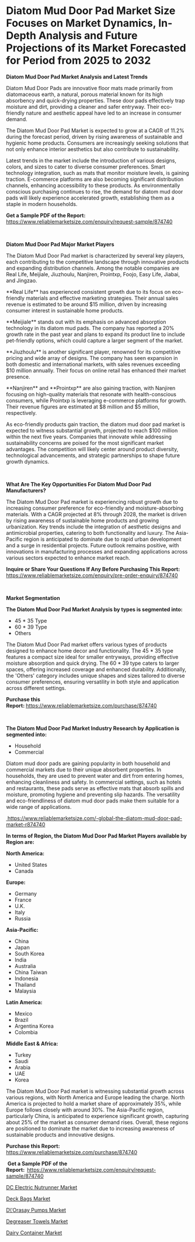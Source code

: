 <p><h1>Diatom Mud Door Pad Market Size Focuses on Market Dynamics, In-Depth Analysis and Future Projections of its Market Forecasted for Period from 2025 to 2032</h1></p><p><strong>Diatom Mud Door Pad Market Analysis and Latest Trends</strong></p>
<p><p>Diatom Mud Door Pads are innovative floor mats made primarily from diatomaceous earth, a natural, porous material known for its high absorbency and quick-drying properties. These door pads effectively trap moisture and dirt, providing a cleaner and safer entryway. Their eco-friendly nature and aesthetic appeal have led to an increase in consumer demand.</p><p>The Diatom Mud Door Pad Market is expected to grow at a CAGR of 11.2% during the forecast period, driven by rising awareness of sustainable and hygienic home products. Consumers are increasingly seeking solutions that not only enhance interior aesthetics but also contribute to sustainability. </p><p>Latest trends in the market include the introduction of various designs, colors, and sizes to cater to diverse consumer preferences. Smart technology integration, such as mats that monitor moisture levels, is gaining traction. E-commerce platforms are also becoming significant distribution channels, enhancing accessibility to these products. As environmentally conscious purchasing continues to rise, the demand for diatom mud door pads will likely experience accelerated growth, establishing them as a staple in modern households.</p></p>
<p><strong>Get a Sample PDF of the Report:&nbsp;</strong> <a href="https://www.reliablemarketsize.com/enquiry/request-sample/874740?utm_campaign=1131&utm_medium=2&utm_source=Github&utm_content=ia&utm_term=21032025&utm_id=diatom-mud-door-pad">https://www.reliablemarketsize.com/enquiry/request-sample/874740</a></p>
<p>&nbsp;</p>
<p><strong>Diatom Mud Door Pad Major Market Players</strong></p>
<p><p>The Diatom Mud Door Pad market is characterized by several key players, each contributing to the competitive landscape through innovative products and expanding distribution channels. Among the notable companies are Real Life, Meijiale, Jiuzhoulu, Nanjiren, Prointxp, Foojo, Easy Life, Jiabai, and Jingzao.</p><p>**Real Life** has experienced consistent growth due to its focus on eco-friendly materials and effective marketing strategies. Their annual sales revenue is estimated to be around $15 million, driven by increasing consumer interest in sustainable home products.</p><p>**Meijiale** stands out with its emphasis on advanced absorption technology in its diatom mud pads. The company has reported a 20% growth rate in the past year and plans to expand its product line to include pet-friendly options, which could capture a larger segment of the market.</p><p>**Jiuzhoulu** is another significant player, renowned for its competitive pricing and wide array of designs. The company has seen expansion in both domestic and international markets, with sales revenues exceeding $10 million annually. Their focus on online retail has enhanced their market presence.</p><p>**Nanjiren** and **Prointxp** are also gaining traction, with Nanjiren focusing on high-quality materials that resonate with health-conscious consumers, while Prointxp is leveraging e-commerce platforms for growth. Their revenue figures are estimated at $8 million and $5 million, respectively.</p><p>As eco-friendly products gain traction, the diatom mud door pad market is expected to witness substantial growth, projected to reach $100 million within the next five years. Companies that innovate while addressing sustainability concerns are poised for the most significant market advantages. The competition will likely center around product diversity, technological advancements, and strategic partnerships to shape future growth dynamics.</p></p>
<p>&nbsp;</p>
<p><strong>What Are The Key Opportunities For Diatom Mud Door Pad Manufacturers?</strong></p>
<p><p>The Diatom Mud Door Pad market is experiencing robust growth due to increasing consumer preference for eco-friendly and moisture-absorbing materials. With a CAGR projected at 8% through 2028, the market is driven by rising awareness of sustainable home products and growing urbanization. Key trends include the integration of aesthetic designs and antimicrobial properties, catering to both functionality and luxury. The Asia-Pacific region is anticipated to dominate due to rapid urban development and a surge in residential projects. Future outlook remains positive, with innovations in manufacturing processes and expanding applications across various sectors expected to enhance market reach.</p></p>
<p><strong>Inquire or Share Your Questions If Any Before Purchasing This Report:</strong> <a href="https://www.reliablemarketsize.com/enquiry/pre-order-enquiry/874740?utm_campaign=1131&utm_medium=2&utm_source=Github&utm_content=ia&utm_term=21032025&utm_id=diatom-mud-door-pad">https://www.reliablemarketsize.com/enquiry/pre-order-enquiry/874740</a></p>
<p>&nbsp;</p>
<p><strong>Market Segmentation</strong></p>
<p><strong>The Diatom Mud Door Pad Market Analysis by types is segmented into:</strong></p>
<p><ul><li>45 * 35 Type</li><li>60 * 39 Type</li><li>Others</li></ul></p>
<p><p>The Diatom Mud Door Pad market offers various types of products designed to enhance home decor and functionality. The 45 * 35 type features a compact size ideal for smaller entryways, providing effective moisture absorption and quick drying. The 60 * 39 type caters to larger spaces, offering increased coverage and enhanced durability. Additionally, the 'Others' category includes unique shapes and sizes tailored to diverse consumer preferences, ensuring versatility in both style and application across different settings.</p></p>
<p><strong>Purchase this Report:&nbsp;</strong><a href="https://www.reliablemarketsize.com/purchase/874740?utm_campaign=1131&utm_medium=2&utm_source=Github&utm_content=ia&utm_term=21032025&utm_id=diatom-mud-door-pad">https://www.reliablemarketsize.com/purchase/874740</a></p>
<p>&nbsp;</p>
<p><strong>The Diatom Mud Door Pad Market Industry Research by Application is segmented into:</strong></p>
<p><ul><li>Household</li><li>Commercial</li></ul></p>
<p><p>Diatom mud door pads are gaining popularity in both household and commercial markets due to their unique absorbent properties. In households, they are used to prevent water and dirt from entering homes, enhancing cleanliness and safety. In commercial settings, such as hotels and restaurants, these pads serve as effective mats that absorb spills and moisture, promoting hygiene and preventing slip hazards. The versatility and eco-friendliness of diatom mud door pads make them suitable for a wide range of applications.</p></p>
<p><a href="https://www.reliablemarketsize.com/-global-the-diatom-mud-door-pad-market-r874740?utm_campaign=1131&utm_medium=2&utm_source=Github&utm_content=ia&utm_term=21032025&utm_id=diatom-mud-door-pad">&nbsp;https://www.reliablemarketsize.com/-global-the-diatom-mud-door-pad-market-r874740</a></p>
<p><strong>In terms of Region, the Diatom Mud Door Pad Market Players available by Region are:</strong></p>
<p>
    <p> <strong> North America: </strong>
        <ul>
            <li>United States</li>
            <li>Canada</li>
        </ul>
        </p> 
    <p> <strong> Europe: </strong>
        <ul>
            <li>Germany</li>
            <li>France</li>
            <li>U.K.</li>
            <li>Italy</li>
            <li>Russia</li>
        </ul>
        </p> 
    <p> <strong> Asia-Pacific: </strong>
        <ul>
            <li>China</li>
            <li>Japan</li>
            <li>South Korea</li>
            <li>India</li>
            <li>Australia</li>
            <li>China Taiwan</li>
            <li>Indonesia</li>
            <li>Thailand</li>
            <li>Malaysia</li>
        </ul>
        </p> 
    <p> <strong> Latin America: </strong>
        <ul>
            <li>Mexico</li>
            <li>Brazil</li>
            <li>Argentina Korea</li>
            <li>Colombia</li>
        </ul>
        </p> 
    <p> <strong> Middle East & Africa: </strong>
        <ul>
            <li>Turkey</li>
            <li>Saudi</li>
            <li>Arabia</li>
            <li>UAE</li>
            <li>Korea</li>
        </ul>
    </p>
    </p>
<p><p>The Diatom Mud Door Pad market is witnessing substantial growth across various regions, with North America and Europe leading the charge. North America is projected to hold a market share of approximately 35%, while Europe follows closely with around 30%. The Asia-Pacific region, particularly China, is anticipated to experience significant growth, capturing about 25% of the market as consumer demand rises. Overall, these regions are positioned to dominate the market due to increasing awareness of sustainable products and innovative designs.</p></p>
<p><strong>Purchase this Report: </strong><a href="https://www.reliablemarketsize.com/purchase/874740?utm_campaign=1131&utm_medium=2&utm_source=Github&utm_content=ia&utm_term=21032025&utm_id=diatom-mud-door-pad">https://www.reliablemarketsize.com/purchase/874740</a></p>
<p>&nbsp;<strong>Get a Sample PDF of the Report:&nbsp;&nbsp;</strong><a href="https://www.reliablemarketsize.com/enquiry/request-sample/874740?utm_campaign=1131&utm_medium=2&utm_source=Github&utm_content=ia&utm_term=21032025&utm_id=diatom-mud-door-pad">https://www.reliablemarketsize.com/enquiry/request-sample/874740</a></p>
<p><strong></strong></p>
<p><p><a href="https://github.com/leptouwrites/Market-Research-Report-List-1/blob/main/dc-electric-nutrunner-market.md?utm_campaign=1131&utm_medium=2&utm_source=Github&utm_content=ia&utm_term=21032025&utm_id=diatom-mud-door-pad">DC Electric Nutrunner Market</a></p><p><a href="https://github.com/colloerrinbp/Market-Research-Report-List-1/blob/main/deck-bags-market.md?utm_campaign=1131&utm_medium=2&utm_source=Github&utm_content=ia&utm_term=21032025&utm_id=diatom-mud-door-pad">Deck Bags Market</a></p><p><a href="https://github.com/etapaqanee/Market-Research-Report-List-1/blob/main/dorasay-pumps-market.md?utm_campaign=1131&utm_medium=2&utm_source=Github&utm_content=ia&utm_term=21032025&utm_id=diatom-mud-door-pad">D\'Orasay Pumps Market</a></p><p><a href="https://github.com/bhatttutty2p/Market-Research-Report-List-1/blob/main/degreaser-towels-market.md?utm_campaign=1131&utm_medium=2&utm_source=Github&utm_content=ia&utm_term=21032025&utm_id=diatom-mud-door-pad">Degreaser Towels Market</a></p><p><a href="https://github.com/sphaabrose/Market-Research-Report-List-1/blob/main/dairy-container-market.md?utm_campaign=1131&utm_medium=2&utm_source=Github&utm_content=ia&utm_term=21032025&utm_id=diatom-mud-door-pad">Dairy Container Market</a></p></p>